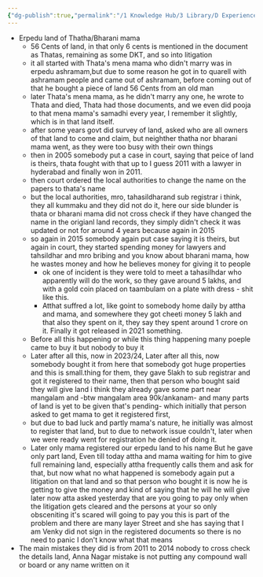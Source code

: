 ```yaml
---
{"dg-publish":true,"permalink":"/1 Knowledge Hub/3 Library/D Experiences & Learnings/Incidents I happened to know Noteworthy/Story of Erpedu land/","noteIcon":""}
---
```


- Erpedu land of Thatha/Bharani mama
	- 56 Cents of land, in that only 6 cents is mentioned in the document as Thatas, remaining as some DKT, and so into litigation
	- it all started with Thata's mena mama who didn't marry was in erpedu ashramam,but due to some reason he got in to quarell with ashramam people and came out of ashramam, before coming out of that he bought a piece of land 56 Cents from an old man
	- later Thata's mena mama, as he didn't marry any one, he wrote to Thata and died, Thata had those documents, and we even did pooja to that mena mama's samadhi every year, I remember it slightly, which is in that land itself.
	- after some years govt did survey of land, asked who are all owners of that land to come and claim, but neighther thatha nor bharani mama went, as they were too busy with their own things
	- then in 2005 somebody put a case in court, saying that peice of land is theirs, thata fought with that up to I guess 2011 with a lawyer in hyderabad and finally won in 2011.
	- then court ordered the local authorities to change the name on the papers to thata's name
	- but the local authorities, mro, tahasildharand sub registrar i think, they all kummaku and they did not do it, here our side blunder is thata or bharani mama did not cross check if they have changed the name in the origianl land records, they simply didn't check it was updated or not for around 4 years because again in 2015 
	- so again in 2015 somebody again put case saying it is theirs, but again in court, they started spending money for lawyers and tahsildhar and mro bribing and you know about bharani mama, how he wastes money and how he believes money for giving it to people
		- ok one of incident is they were told to meet a tahasilhdar who apparently will do the work, so they gave around 5 lakhs, and with a gold coin placed on taambulam on a plate with dress - shit like this.
		- Atthat suffred a lot, like goint to somebody home daily by attha and mama, and somewhere they got cheeti money 5 lakh and that also they spent on it, they say they spent around 1 crore on it. Finally it got released in 2021 something.
	- Before all this happening or while this thing happening many poeple came to buy it but nobody to buy it
	- Later after all this, now in 2023/24, Later after all this, now somebody bought it from here that somebody got huge properties and this is small.thing for them, they gave 5lakh to sub registrar and got it registered to their name, then that person who bought said they will give land i think they already gave some part near mangalam and -btw mangalam area 90k/ankanam- and many parts of land is yet to be given that's pending- which initially that person asked to get mama to get it registered first,
	- but due to bad luck and partly mama's nature, he initially was almost to register that land, but to due to network issue couldn't, later when we were ready went for registration he denied of doing it. 
	- Later only mama registered our erpedu land to his name But he gave only part land, Even till today attha and mama waiting for him to give full remaining land, especially attha frequently calls them and ask for that, but now what no what happened is somebody again put a litigation on that land and so that person who bought it is now he is getting to give the money and kind of saying that he will he will give later now atta asked yesterday that are you going to pay only when the litigation gets cleared and the persons at your so only obsceniting it's scared will going to pay you this is part of the problem and there are many layer Street and she has saying that I am Venky did not sign in the registered documents so there is no need to panic I don't know what that means
- The main mistakes they did is from 2011 to 2014 nobody to cross check the details land, Anna Nagar mistake is not putting any compound wall or board or any name written on it